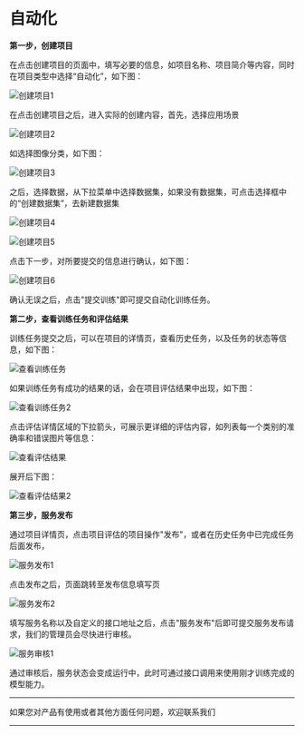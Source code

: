 # 自动化

**第一步，创建项目**

在点击创建项目的页面中，填写必要的信息，如项目名称、项目简介等内容，同时在项目类型中选择“自动化”，如下图：

![创建项目1](../../../../../image/AI-and-Machine-Learning/NeuFoundry/8.1.4/8.1.4.3/8.1.4.3.4/1.png "创建项目1")

在点击创建项目之后，进入实际的创建内容，首先，选择应用场景

![创建项目2](../../../../../image/AI-and-Machine-Learning/NeuFoundry/8.1.4/8.1.4.3/8.1.4.3.4/2.png "创建项目2")

如选择图像分类，如下图：

![创建项目3](../../../../../image/AI-and-Machine-Learning/NeuFoundry/8.1.4/8.1.4.3/8.1.4.3.4/3.png "创建项目3")

之后，选择数据，从下拉菜单中选择数据集，如果没有数据集，可点击选择框中的“创建数据集”，去新建数据集

![创建项目4](../../../../../image/AI-and-Machine-Learning/NeuFoundry/8.1.4/8.1.4.3/8.1.4.3.4/4.png "创建项目4")

![创建项目5](../../../../../image/AI-and-Machine-Learning/NeuFoundry/8.1.4/8.1.4.3/8.1.4.3.4/5.png "创建项目5")

点击下一步，对所要提交的信息进行确认，如下图：

![创建项目6](../../../../../image/AI-and-Machine-Learning/NeuFoundry/8.1.4/8.1.4.3/8.1.4.3.4/6.png "创建项目6")

确认无误之后，点击"提交训练"即可提交自动化训练任务。

**第二步，查看训练任务和评估结果**

训练任务提交之后，可以在项目的详情页，查看历史任务，以及任务的状态等信息，如下图：

![查看训练任务](../../../../../image/AI-and-Machine-Learning/NeuFoundry/8.1.4/8.1.4.3/8.1.4.3.4/7.png "查看训练任务")

如果训练任务有成功的结果的话，会在项目评估结果中出现，如下图：

![查看训练任务2](../../../../../image/AI-and-Machine-Learning/NeuFoundry/8.1.4/8.1.4.3/8.1.4.3.4/8.png "查看训练任务2")

点击评估详情区域的下拉箭头，可展示更详细的评估内容，如列表每一个类别的准确率和错误图片等信息：

![查看评估结果](../../../../../image/AI-and-Machine-Learning/NeuFoundry/8.1.4/8.1.4.3/8.1.4.3.4/9.png "查看评估结果")

展开后下图：

![查看评估结果2](../../../../../image/AI-and-Machine-Learning/NeuFoundry/8.1.4/8.1.4.3/8.1.4.3.4/10.png "查看评估结果2")

**第三步，服务发布**

通过项目详情页，点击项目评估的项目操作"发布"，或者在历史任务中已完成任务后面发布，

![服务发布1](../../../../../image/AI-and-Machine-Learning/NeuFoundry/8.1.4/8.1.4.3/8.1.4.3.4/11.png "服务发布1")

点击发布之后，页面跳转至发布信息填写页

![服务发布2](../../../../../image/AI-and-Machine-Learning/NeuFoundry/8.1.4/8.1.4.3/8.1.4.3.4/12.png "服务发布2")

填写服务名称以及自定义的接口地址之后，点击"服务发布"后即可提交服务发布请求，我们的管理员会尽快进行审核。

![服务审核1](../../../../../image/AI-and-Machine-Learning/NeuFoundry/8.1.4/8.1.4.3/8.1.4.3.4/13.png "服务审核1")

通过审核后，服务状态会变成运行中，此时可通过接口调用来使用刚才训练完成的模型能力。

---

如果您对产品有使用或者其他方面任何问题，欢迎联系我们

---